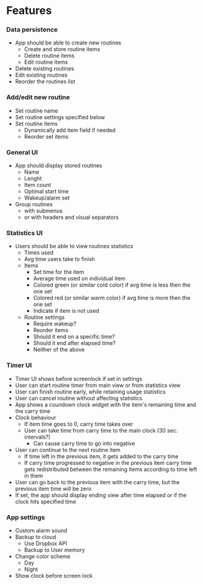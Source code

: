# Features

### Data persistence
* App should be able to create new routines
  * Create and store routine items
  * Delete routine items
  * Edit routine items
* Delete existing routines
* Edit existing routines
* Reorder the routines list

### Add/edit new routine
* Set routine name
* Set routine settings specified below
* Set routine items
  * Dynamically add item field if needed
  * Reorder set items

### General UI
* App should display stored routines
  * Name
  * Lenght
  * Item count
  * Optimal start time
  * Wakeup/alarm set
* Group routines
  * with submenus
  * or with headers and visual separators

### Statistics UI
* Users should be able to view routines statistics
  * Times used
  * Avg time users take to finish
  * Items
    * Set time for the item
    * Average time used on individual item
    * Colored green (or similar cold color) if avg time is less then the one set
    * Colored red (or similar warm color) if avg time is more then the one set
    * Indicate if item is not used
  * Routine settings
    * Require wakeup?
    * Reorder items
    * Should it end on a specific time?
    * Should it end after elapsed time?
    * Neither of the above

### Timer UI
* Timer UI shows before screenlock if set in settings
* User can start routine timer from main view or from statistics view
* User can finish routine early, while retaining usage statistics
* User can cancel routine without affecting statistics
* App shows a coundown clock widget with the item's remaining time and the carry time
* Clock behaviour
  * If item time goes to 0, carry time takes over
  * User can take time from carry time to the main clock (30 sec. intervals?)
    * Can cause carry time to go into negative
* User can continue to the next routine item
  * If time left in the previous item, it gets added to the carry time
  * If carry time progressed to negative in the previous item carry time gets redistributed between the remaining items according to time left in them
* User can go back to the previous item with the carry time, but the previous item time will be zero
* If set, the app should display ending view after time elapsed or if the clock hits specified time

### App settings
* Custom alarm sound
* Backup to cloud
  * Use Dropbox API
  * Backup to User memory
* Change color scheme
  * Day
  * Night
* Show clock before screen lock
